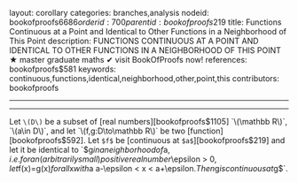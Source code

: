 layout: corollary
categories: branches,analysis
nodeid: bookofproofs$6686
orderid: 700
parentid: bookofproofs$219
title: Functions Continuous at a Point and Identical to Other Functions in a Neighborhood of This Point
description: FUNCTIONS CONTINUOUS AT A POINT AND IDENTICAL TO OTHER FUNCTIONS IN A NEIGHBORHOOD OF THIS POINT &#9733; master graduate maths &#10004; visit BookOfProofs now!
references: bookofproofs$581
keywords: continuous,functions,identical,neighborhood,other,point,this
contributors: bookofproofs

---


---

Let `\(D\)` be a subset of [real numbers][bookofproofs$1105] `\(\mathbb R\)`, `\(a\in D\)`, and let `\(f,g:D\to\mathbb R\)` be two [function][bookofproofs$592].
Let `$f$` be [continuous at `$a$`][bookofproofs$219] and let it be identical to `$g$` in a neighborhood of `$a$`, i.e. for an (arbitrarily small) positive real number `$\epsilon > 0$`, let `$f(x)=g(x)$` for all `$x$` with `$a a-\epsilon < x < a+\epsilon$`. Then `$g$` is continuous at `$g$`.
